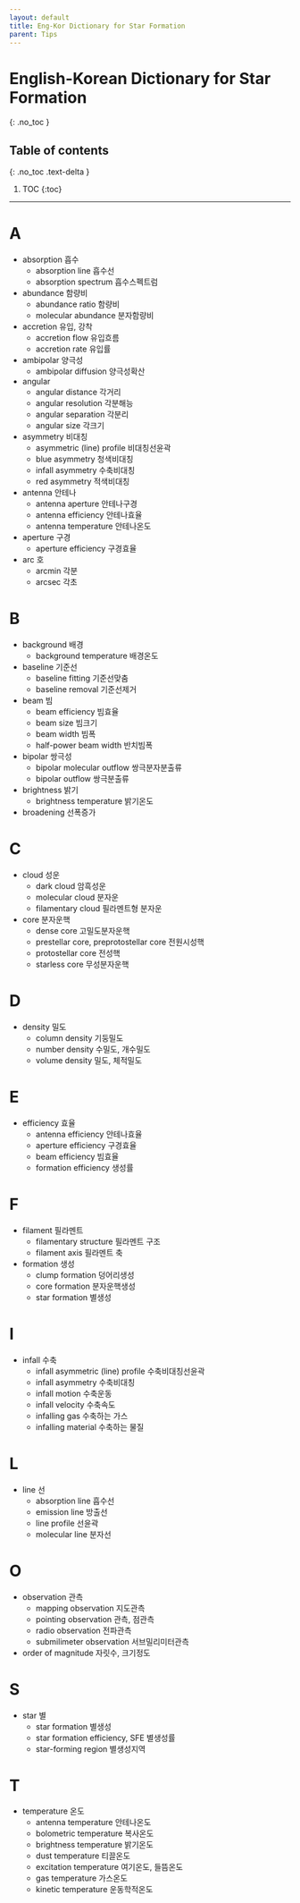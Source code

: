 ```yaml
---
layout: default
title: Eng-Kor Dictionary for Star Formation
parent: Tips
---
```


# English-Korean Dictionary for Star Formation
{: .no_toc }

## Table of contents
{: .no_toc .text-delta }

1. TOC
{:toc}

---

# A

- absorption 흡수
  - absorption line 흡수선
  - absorption spectrum 흡수스펙트럼
- abundance 함량비
  - abundance ratio 함량비
  - molecular abundance 분자함량비
- accretion 유입, 강착
  - accretion flow 유입흐름
  - accretion rate 유입률
- ambipolar 양극성
  - ambipolar diffusion 양극성확산
- angular 
  - angular distance 각거리
  - angular resolution 각분해능
  - angular separation 각분리
  - angular size 각크기
- asymmetry 비대칭
  - asymmetric (line) profile 비대칭선윤곽
  - blue asymmetry 청색비대칭
  - infall asymmetry 수축비대칭
  - red asymmetry 적색비대칭
- antenna 안테나
  - antenna aperture 안테나구경
  - antenna efficiency 안테나효율
  - antenna temperature 안테나온도
- aperture 구경
  - aperture efficiency 구경효율
- arc 호
  - arcmin 각분
  - arcsec 각초

# B

- background 배경
  - background temperature 배경온도
- baseline 기준선
  - baseline fitting 기준선맞춤
  - baseline removal 기준선제거
- beam 빔
  - beam efficiency 빔효율
  - beam size 빔크기
  - beam width 빔폭
  - half-power beam width 반치빔폭
- bipolar 쌍극성
  - bipolar molecular outflow 쌍극분자분출류
  - bipolar outflow 쌍극분출류
- brightness 밝기
  - brightness temperature 밝기온도
- broadening 선폭증가

# C

- cloud 성운
  - dark cloud 암흑성운
  - molecular cloud 분자운
  - filamentary cloud 필라멘트형 분자운
- core 분자운핵
  - dense core 고밀도분자운핵
  - prestellar core, preprotostellar core 전원시성핵
  - protostellar core 전성핵
  - starless core 무성분자운핵

# D

- density 밀도
  - column density 기둥밀도
  - number density 수밀도, 개수밀도
  - volume density 밀도, 체적밀도

# E

- efficiency 효율
  - antenna efficiency 안테나효율
  - aperture efficiency 구경효율
  - beam efficiency 빔효율
  - formation efficiency 생성률

# F

- filament 필라멘트
  - filamentary structure 필라멘트 구조
  - filament axis 필라멘트 축
- formation 생성
  - clump formation 덩어리생성
  - core formation 분자운핵생성
  - star formation 별생성

# I

- infall 수축
  - infall asymmetric (line) profile 수축비대칭선윤곽
  - infall asymmetry 수축비대칭
  - infall motion 수축운동
  - infall velocity 수축속도
  - infalling gas 수축하는 가스
  - infalling material 수축하는 물질

# L

- line 선
  - absorption line 흡수선
  - emission line 방출선
  - line profile 선윤곽
  - molecular line 분자선

# O

- observation 관측
  - mapping observation 지도관측
  - pointing observation 관측, 점관측
  - radio observation 전파관측
  - submilimeter observation 서브밀리미터관측
- order of magnitude 자릿수, 크기정도

# S

- star 별
  - star formation 별생성
  - star formation efficiency, SFE 별생성률
  - star-forming region 별생성지역

# T

- temperature 온도
  - antenna temperature 안테나온도
  - bolometric temperature 복사온도
  - brightness temperature 밝기온도
  - dust temperature 티끌온도
  - excitation temperature 여기온도, 들뜸온도
  - gas temperature 가스온도
  - kinetic temperature 운동학적온도
